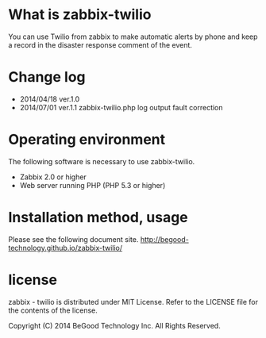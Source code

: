 What is zabbix-twilio
=================================================================

You can use Twilio from zabbix to make automatic alerts by phone and keep a record in the disaster response comment of the event.

Change log
==========

* 2014/04/18 ver.1.0
* 2014/07/01 ver.1.1 zabbix-twilio.php log output fault correction

Operating environment
========

The following software is necessary to use zabbix-twilio.

* Zabbix 2.0 or higher
* Web server running PHP (PHP 5.3 or higher)

Installation method, usage
====================

Please see the following document site.
http://begood-technology.github.io/zabbix-twilio/

license
==========

zabbix - twilio is distributed under MIT License.
Refer to the LICENSE file for the contents of the license.

Copyright (C) 2014 BeGood Technology Inc. All Rights Reserved.